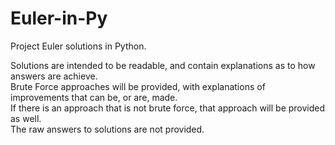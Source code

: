 # Euler-in-Py
Project Euler solutions in Python.

Solutions are intended to be readable, and contain explanations as to how answers are achieve.  
Brute Force approaches will be provided, with explanations of improvements that can be, or are, made.  
If there is an approach that is not brute force, that approach will be provided as well.  
The raw answers to solutions are not provided.
